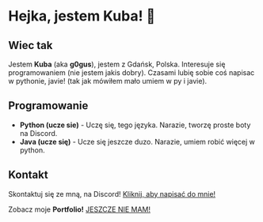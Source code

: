 # Hejka, jestem Kuba! 🙋

## Wiec tak
Jestem **Kuba** (aka **g0gus**), jestem z Gdańsk, Polska. Interesuje się programowaniem (nie jestem jakis dobry). Czasami lubię
sobie coś napisac w pythonie, javie! (tak jak mówiłem mało umiem w py i javie).

## Programowanie
- **Python (ucze sie)** - Uczę się, tego języka. Narazie, tworzę proste boty na Discord.
- **Java (ucze się)** - Ucze się jeszcze duzo. Narazie, umiem robić więcej w python.

## Kontakt
Skontaktuj się ze mną, na Discord! [Kliknij, aby napisać do mnie!](https://discord.com/users/848452367518662656)

Zobacz moje **Portfolio!** [JESZCZE NIE MAM!](https://github.com/g0gus)
